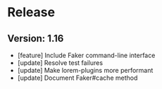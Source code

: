 # Release

## Version: 1.16

- [feature] Include Faker command-line interface
- [update] Resolve test failures
- [update] Make lorem-plugins more performant
- [update] Document Faker#cache method


